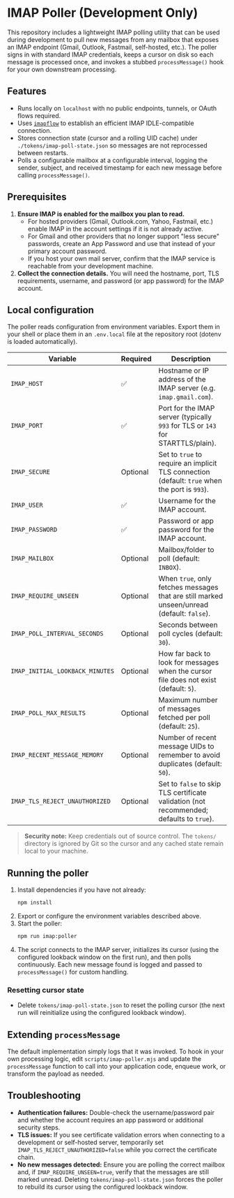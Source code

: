 # IMAP Poller (Development Only)

This repository includes a lightweight IMAP polling utility that can be used during development to pull new messages from any
mailbox that exposes an IMAP endpoint (Gmail, Outlook, Fastmail, self-hosted, etc.). The poller signs in with standard IMAP
credentials, keeps a cursor on disk so each message is processed once, and invokes a stubbed `processMessage()` hook for your
own downstream processing.

## Features

- Runs locally on `localhost` with no public endpoints, tunnels, or OAuth flows required.
- Uses [`imapflow`](https://github.com/postalsys/imapflow) to establish an efficient IMAP IDLE-compatible connection.
- Stores connection state (cursor and a rolling UID cache) under `./tokens/imap-poll-state.json` so messages are not reprocessed
  between restarts.
- Polls a configurable mailbox at a configurable interval, logging the sender, subject, and received timestamp for each new
  message before calling `processMessage()`.

## Prerequisites

1. **Ensure IMAP is enabled for the mailbox you plan to read.**
   - For hosted providers (Gmail, Outlook.com, Yahoo, Fastmail, etc.) enable IMAP in the account settings if it is not already
     active.
   - For Gmail and other providers that no longer support "less secure" passwords, create an App Password and use that instead
     of your primary account password.
   - If you host your own mail server, confirm that the IMAP service is reachable from your development machine.
2. **Collect the connection details.** You will need the hostname, port, TLS requirements, username, and password (or app
   password) for the IMAP account.

## Local configuration

The poller reads configuration from environment variables. Export them in your shell or place them in an `.env.local` file at
the repository root (dotenv is loaded automatically).

| Variable | Required | Description |
| --- | --- | --- |
| `IMAP_HOST` | ✅ | Hostname or IP address of the IMAP server (e.g. `imap.gmail.com`). |
| `IMAP_PORT` | ✅ | Port for the IMAP server (typically `993` for TLS or `143` for STARTTLS/plain). |
| `IMAP_SECURE` | Optional | Set to `true` to require an implicit TLS connection (default: `true` when the port is `993`). |
| `IMAP_USER` | ✅ | Username for the IMAP account. |
| `IMAP_PASSWORD` | ✅ | Password or app password for the IMAP account. |
| `IMAP_MAILBOX` | Optional | Mailbox/folder to poll (default: `INBOX`). |
| `IMAP_REQUIRE_UNSEEN` | Optional | When `true`, only fetches messages that are still marked unseen/unread (default: `false`). |
| `IMAP_POLL_INTERVAL_SECONDS` | Optional | Seconds between poll cycles (default: `30`). |
| `IMAP_INITIAL_LOOKBACK_MINUTES` | Optional | How far back to look for messages when the cursor file does not exist (default: `5`). |
| `IMAP_POLL_MAX_RESULTS` | Optional | Maximum number of messages fetched per poll (default: `25`). |
| `IMAP_RECENT_MESSAGE_MEMORY` | Optional | Number of recent message UIDs to remember to avoid duplicates (default: `50`). |
| `IMAP_TLS_REJECT_UNAUTHORIZED` | Optional | Set to `false` to skip TLS certificate validation (not recommended; defaults to `true`). |

> **Security note:** Keep credentials out of source control. The `tokens/` directory is ignored by Git so the cursor and any
> cached state remain local to your machine.

## Running the poller

1. Install dependencies if you have not already:
   ```bash
   npm install
   ```
2. Export or configure the environment variables described above.
3. Start the poller:
   ```bash
   npm run imap:poller
   ```
4. The script connects to the IMAP server, initializes its cursor (using the configured lookback window on the first run), and
   then polls continuously. Each new message found is logged and passed to `processMessage()` for custom handling.

### Resetting cursor state

- Delete `tokens/imap-poll-state.json` to reset the polling cursor (the next run will reinitialize using the configured lookback
  window).

## Extending `processMessage`

The default implementation simply logs that it was invoked. To hook in your own processing logic, edit `scripts/imap-poller.mjs`
and update the `processMessage` function to call into your application code, enqueue work, or transform the payload as needed.

## Troubleshooting

- **Authentication failures:** Double-check the username/password pair and whether the account requires an app password or
  additional security steps.
- **TLS issues:** If you see certificate validation errors when connecting to a development or self-hosted server, temporarily
  set `IMAP_TLS_REJECT_UNAUTHORIZED=false` while you correct the certificate chain.
- **No new messages detected:** Ensure you are polling the correct mailbox and, if `IMAP_REQUIRE_UNSEEN=true`, verify that the
  messages are still marked unread. Deleting `tokens/imap-poll-state.json` forces the poller to rebuild its cursor using the
  configured lookback window.

